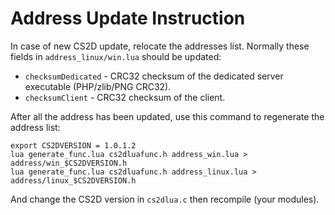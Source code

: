 Address Update Instruction
=====

In case of new CS2D update, relocate the addresses list. Normally these fields in
`address_linux/win.lua` should be updated:
* `checksumDedicated` - CRC32 checksum of the dedicated server executable (PHP/zlib/PNG CRC32).
* `checksumClient` - CRC32 checksum of the client.

After all the address has been updated, use this command to regenerate the address list:
```
export CS2DVERSION = 1.0.1.2
lua generate_func.lua cs2dluafunc.h address_win.lua > address/win_$CS2DVERSION.h
lua generate_func.lua cs2dluafunc.h address_linux.lua > address/linux_$CS2DVERSION.h
```

And change the CS2D version in `cs2dlua.c` then recompile (your modules).
